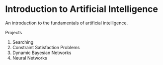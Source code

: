 # Introduction to Artificial Intelligence

An introduction to the fundamentals of artificial intelligence.

Projects
1. Searching
2. Constraint Satisfaction Problems
3. Dynamic Bayesian Networks
4. Neural Networks
